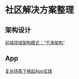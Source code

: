 # 社区解决方案整理



## 架构设计

[前端领域架构模式：“干净架构”](https://mp.weixin.qq.com/s/STYOtIj3s1IAvdaAX_JNhQ)

## App

[复杂场景下唤起App实践](https://mp.weixin.qq.com/s/cyXRyU7Z0E0CyGJomfCe5g)


